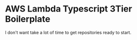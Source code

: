 AWS Lambda Typescript 3Tier Boilerplate
=================================

I don't want take a lot of time to get repositories ready to start.
